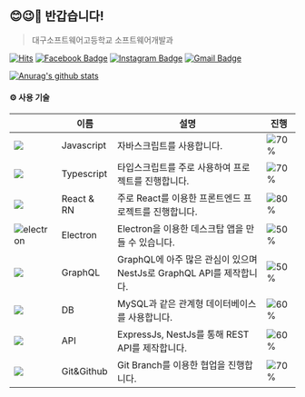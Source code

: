 ## 😊😉🤗 반갑습니다!
> 대구소프트웨어고등학교 소프트웨어개발과

[![Hits](https://hits.seeyoufarm.com/api/count/incr/badge.svg?url=https%3A%2F%2Fgithub.com%2Flimgyumin)](https://hits.seeyoufarm.com)
[![Facebook Badge](https://img.shields.io/badge/-Facebook-1877f2?style=flat-square&logo=facebook&logoColor=white&link=hhttps://www.facebook.com/profile.php?id=100048700034135)](https://www.facebook.com/profile.php?id=100040880319481)
[![Instagram Badge](https://img.shields.io/badge/-Instagram-dd2a7b?style=flat-square&logo=instagram&logoColor=white&link=https://www.instagram.com/g_yyuu_/)](https://www.instagram.com/g_yyuu_)
[![Gmail Badge](https://img.shields.io/badge/-Gmail-c14438?style=flat-square&logo=Gmail&logoColor=white&link=mailto:whswkfrbals4348@gmail.com)](mailto:whswkfrbals4348@gmail.com)

[![Anurag's github stats](https://github-readme-stats.vercel.app/api?username=limgyumin&count_private=true&show_icons=true)](https://github.com/anuraghazra/github-readme-stats)

#### ⚙ 사용 기술

||이름|설명|진행|
|---|---|---|---|
|![](https://img.icons8.com/color/24/000000/javascript.png)|Javascript|자바스크립트를 사용합니다.|![70%](https://progress-bar.dev/70)|
|![](https://img.icons8.com/color/24/000000/typescript.png)|Typescript|타입스크립트를 주로 사용하여 프로젝트를 진행합니다.|![70%](https://progress-bar.dev/70)|
|![](https://img.icons8.com/color/24/000000/react-native.png)|React & RN|주로 React를 이용한 프론트엔드 프로젝트를 진행합니다.|![80%](https://progress-bar.dev/80)|
|![electron](https://user-images.githubusercontent.com/52942566/99200569-75136280-27e9-11eb-8e06-98e806257228.png)|Electron|Electron을 이용한 데스크탑 앱을 만들 수 있습니다.|![50%](https://progress-bar.dev/50)|
|![](https://img.icons8.com/color/24/000000/graphql.png)|GraphQL|GraphQL에 아주 많은 관심이 있으며 NestJs로 GraphQL API를 제작합니다.|![50%](https://progress-bar.dev/60)|
|![](https://img.icons8.com/color/24/000000/add-database.png)|DB|MySQL과 같은 관계형 데이터베이스를 사용합니다.|![60%](https://progress-bar.dev/60)|
|![](https://img.icons8.com/color/24/000000/api.png)|API|ExpressJs, NestJs를 통해 REST API를 제작합니다.|![60%](https://progress-bar.dev/60)|
|![](https://img.icons8.com/color/24/000000/git.png)|Git&Github|Git Branch를 이용한 협업을 진행합니다.|![70%](https://progress-bar.dev/70)|

